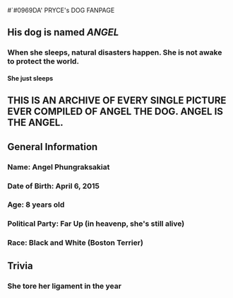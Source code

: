 
#`#0969DA' PRYCE's DOG FANPAGE                                         
## His dog is named **_ANGEL_**
### When she sleeps, natural disasters happen. She is not awake to protect the world.
#### She just sleeps
## THIS IS AN ARCHIVE OF EVERY SINGLE PICTURE EVER COMPILED OF ANGEL THE DOG. ANGEL IS THE ANGEL. 
## General Information
### Name: Angel Phungraksakiat
### Date of Birth: April 6, 2015
### Age: 8 years old
### Political Party: Far Up (in heavenp, she's still alive)
### Race: Black and White (Boston Terrier)

## Trivia
### She tore her ligament in the year
